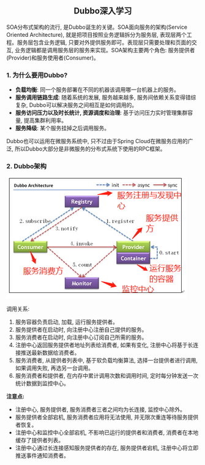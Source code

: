 ## <center>Dubbo深入学习</center>

SOA分布式架构的流行, 是Dubbo诞生的关键。SOA面向服务的架构(Service Oriented Architecture), 就是把项目按照业务逻辑拆分为服务层, 表现层两个工程。服务层包含业务逻辑, 只要对外提供服务即可。表现层只需要处理和页面的交互, 业务逻辑都是调用服务层的服务来实现。SOA架构主要两个角色: 服务提供者(Provider)和服务使用者(Consumer)。

### 1. 为什么要用Dubbo?

- **负载均衡**: 同一个服务部署在不同的机器该调用哪一台机器上的服务。
- **服务调用链路生成**: 随着系统的发展, 服务越来越多, 服务间依赖关系变得错综复杂, Dubbo可以解决服务之间相互是如何调用的。
- **服务访问压力以及时长统计, 资源调度和治理**: 基于访问压力实时管理集群容量, 提高集群利用率。
- **服务降级**: 某个服务挂掉之后调用服务。

Dubbo也可以运用在微服务系统中, 只不过由于Spring Cloud在微服务应用的广泛, 所以Dubbo大部分是非微服务的分布式系统下使用的RPC框架。

### 2. Dubbo架构

![Dubbo架构图](/distributed/RPC/img/Dubbo架构图.jpg)

调用关系:

1. 服务容器负责启动, 加载, 运行服务提供者。
2. 服务提供者在启动时, 向注册中心注册自己提供的服务。
3. 服务消费者在启动时, 向注册中心订阅自己所需的服务。
4. 注册中心返回服务提供者地址列表给消费者, 如果有变化, 注册中心将基于长连接推送最新数据给消费者。
5. 服务消费者, 从提供者列表中, 基于软负载均衡算法, 选择一台提供者进行调用, 如果调用失败, 再选另一台调用。
6. 服务消费者和提供者, 在内存中累计调用次数和调用时间, 定时每分钟发送一次统计数据到监控中心。

**注意点:**

- 注册中心, 服务提供者, 服务消费者三者之间均为长连接, 监控中心除外。
- 服务提供者全部宕机, 服务消费者应用将无法使用, 并无限次重连等待服务提供者恢复。
- 注册中心和监控中心全部宕机, 不影响已运行的提供者和消费者, 消费者在本地缓存了提供者列表。
- 注册中心通过长连接感知服务提供者的存在, 服务提供者宕机, 注册中心将立即推送事件通知消费者。